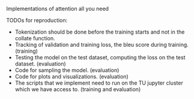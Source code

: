 Implementations of attention all you need

TODOs for reproduction:
 - Tokenization should be done before the training starts and not in the collate function.
 - Tracking of validation and training loss, the bleu score during training.  (training)
 - Testing the model on the test dataset, computing the loss on the test dataset.  (evaluation)
 - Code for sampling the model.  (evaluation)
 - Code for plots and visualizations.   (evaluation)
 - The scripts that we implement need to run on the TU jupyter cluster which we have access to.  (training and evaluation)